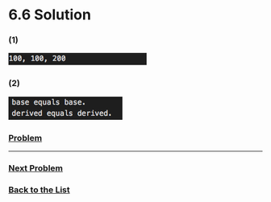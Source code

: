 # 6.6 Solution

### (1)

![5](Images/6.6.1.png)

### (2)

![5](Images/6.6.2.png)

### [**Problem**](../Problems/6.6.md)

___

### [**Next Problem**](../Problems/6.7.md)

### [**Back to the List**](../#list-of-problems)